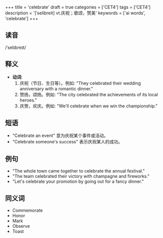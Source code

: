 +++
title = 'celebrate'
draft = true
categories = ['CET4']
tags = ['CET4']
description = '[ˈselibreit] vt.庆祝；歌颂，赞美'
keywords = ['ai words', 'celebrate']
+++

## 读音
/ˈselɪbreɪt/

## 释义
- **动词**:
    1. 庆祝（节日、生日等）。例如: "They celebrated their wedding anniversary with a romantic dinner."
    2. 赞扬，颂扬。例如: "The city celebrated the achievements of its local heroes."
    3. 庆贺，欢庆。例如: "We'll celebrate when we win the championship."

## 短语
- "Celebrate an event" 意为庆祝某个事件或活动。
- "Celebrate someone's success" 表示庆祝某人的成功。

## 例句
- "The whole town came together to celebrate the annual festival."
- "The team celebrated their victory with champagne and fireworks."
- "Let's celebrate your promotion by going out for a fancy dinner."

## 同义词
- Commemorate
- Honor
- Mark
- Observe
- Toast
